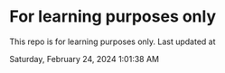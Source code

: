 # For learning purposes only
This repo is for learning purposes only.
Last updated at

Saturday, February 24, 2024 1:01:38 AM

